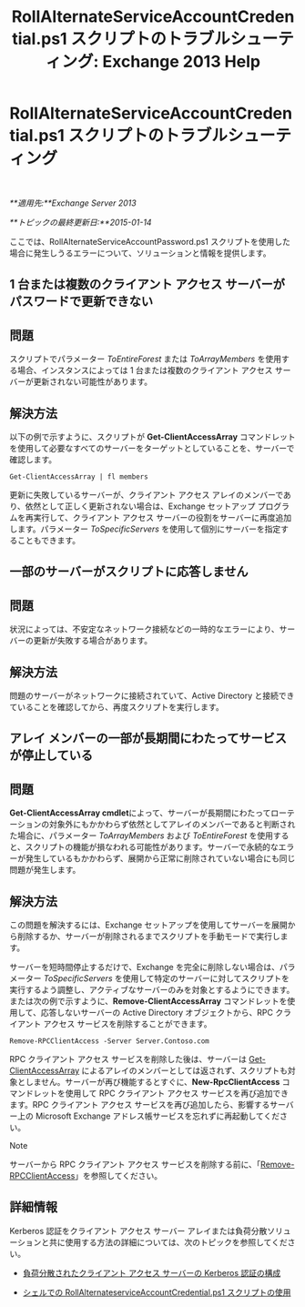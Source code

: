 ﻿---
title: 'RollAlternateServiceAccountCredential.ps1 スクリプトのトラブルシューティング: Exchange 2013 Help'
TOCTitle: RollAlternateServiceAccountCredential.ps1 スクリプトのトラブルシューティング
ms:assetid: 2bbf36d3-eb89-4f92-a8de-259a7cb64d62
ms:mtpsurl: https://technet.microsoft.com/ja-jp/library/Ff808310(v=EXCHG.150)
ms:contentKeyID: 63918669
ms.date: 04/24/2018
mtps_version: v=EXCHG.150
ms.translationtype: HT
---

# RollAlternateServiceAccountCredential.ps1 スクリプトのトラブルシューティング

 

_**適用先:**Exchange Server 2013_

_**トピックの最終更新日:**2015-01-14_

ここでは、RollAlternateServiceAccountPassword.ps1 スクリプトを使用した場合に発生しうるエラーについて、ソリューションと情報を提供します。

## 1 台または複数のクライアント アクセス サーバーがパスワードで更新できない

## 問題

スクリプトでパラメーター *ToEntireForest* または *ToArrayMembers* を使用する場合、インスタンスによっては 1 台または複数のクライアント アクセス サーバーが更新されない可能性があります。

## 解決方法

以下の例で示すように、スクリプトが **Get-ClientAccessArray** コマンドレットを使用して必要なすべてのサーバーをターゲットとしていることを、サーバーで確認します。

    Get-ClientAccessArray | fl members

更新に失敗しているサーバーが、クライアント アクセス アレイのメンバーであり、依然として正しく更新されない場合は、Exchange セットアップ プログラムを再実行して、クライアント アクセス サーバーの役割をサーバーに再度追加します。パラメーター *ToSpecificServers* を使用して個別にサーバーを指定することもできます。

## 一部のサーバーがスクリプトに応答しません

## 問題

状況によっては、不安定なネットワーク接続などの一時的なエラーにより、サーバーの更新が失敗する場合があります。

## 解決方法

問題のサーバーがネットワークに接続されていて、Active Directory と接続できていることを確認してから、再度スクリプトを実行します。

## アレイ メンバーの一部が長期間にわたってサービスが停止している

## 問題

**Get-ClientAccessArray cmdlet**によって、サーバーが長期間にわたってローテーションの対象外にもかかわらず依然としてアレイのメンバーであると判断された場合に、パラメーター *ToArrayMembers* および *ToEntireForest* を使用すると、スクリプトの機能が損なわれる可能性があります。サーバーで永続的なエラーが発生しているもかかわらず、展開から正常に削除されていない場合にも同じ問題が発生します。

## 解決方法

この問題を解決するには、Exchange セットアップを使用してサーバーを展開から削除するか、サーバーが削除されるまでスクリプトを手動モードで実行します。

サーバーを短時間停止するだけで、Exchange を完全に削除しない場合は、パラメーター *ToSpecificServers* を使用して特定のサーバーに対してスクリプトを実行するよう調整し、アクティブなサーバーのみを対象とするようにできます。または次の例で示すように、**Remove-ClientAccessArray** コマンドレットを使用して、応答しないサーバーの Active Directory オブジェクトから、RPC クライアント アクセス サービスを削除することができます。

    Remove-RPCClientAccess -Server Server.Contoso.com

RPC クライアント アクセス サービスを削除した後は、サーバーは [Get-ClientAccessArray](https://technet.microsoft.com/ja-jp/library/dd297976\(v=exchg.150\)) によるアレイのメンバーとしては返されず、スクリプトも対象としません。サーバーが再び機能するとすぐに、**New-RpcClientAccess** コマンドレットを使用して RPC クライアント アクセス サービスを再び追加できます。RPC クライアント アクセス サービスを再び追加したら、影響するサーバー上の Microsoft Exchange アドレス帳サービスを忘れずに再起動してください。


> [!NOTE]
> サーバーから RPC クライアント アクセス サービスを削除する前に、「<A href="https://technet.microsoft.com/ja-jp/library/dd298151(v=exchg.150)">Remove-RPCClientAccess</A>」を参照してください。



## 詳細情報

Kerberos 認証をクライアント アクセス サーバー アレイまたは負荷分散ソリューションと共に使用する方法の詳細については、次のトピックを参照してください。

  - [負荷分散されたクライアント アクセス サーバーの Kerberos 認証の構成](configuring-kerberos-authentication-for-load-balanced-client-access-servers-exchange-2013-help.md)

  - [シェルでの RollAlternateserviceAccountCredential.ps1 スクリプトの使用](using-the-rollalternateserviceaccountcredential-ps1-script-in-the-shell-exchange-2013-help.md)

